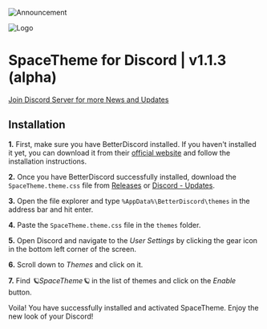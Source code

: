 ![Announcement](https://media.discordapp.net/attachments/1051825367008153620/1107104722399285268/image.png?width=1611&height=105)

![Logo](https://media.discordapp.net/attachments/1051825367008153620/1107094789960253460/image.png?width=2023&height=897)
# SpaceTheme for Discord | v1.1.3 (alpha)
[Join Discord Server for more News and Updates](https://discord.gg/7Zv8Xz3Vzn)

## Installation
**1.** First, make sure you have BetterDiscord installed. If you haven't installed it yet, you can download it from their [official website](https://betterdiscord.app) and follow the installation instructions.

**2.** Once you have BetterDiscord successfully installed, download the `SpaceTheme.theme.css` file from [Releases](https://github.com/SkyEnergy0/SpaceTheme-Discord/releases) or [⁠Discord - Updates](https://discord.com/channels/1104516050537685144/1104523460052520980).

**3.** Open the file explorer and type `%AppData%\BetterDiscord\themes` in the address bar and hit enter.

**4.** Paste the `SpaceTheme.theme.css` file in the `themes` folder.

**5.** Open Discord and navigate to the *User Settings* by clicking the gear icon in the bottom left corner of the screen.

**6.** Scroll down to *Themes* and click on it.

**7.** Find *🪐SpaceTheme🪐* in the list of themes and click on the *Enable* button.

Voila! You have successfully installed and activated SpaceTheme. Enjoy the new look of your Discord!
